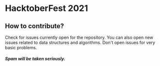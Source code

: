 # HacktoberFest 2021

How to contribute?
-------------
Check for issues currently open for the repository. 
You can also open new issues related to data structures and algorithms. 
Don't open issues for very basic problems. 

##### Spam will be taken seriously.
